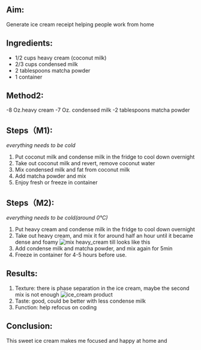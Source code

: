 ## Aim:
Generate ice cream receipt helping people work from home

## Ingredients:
 - 1/2 cups heavy cream (coconut milk) 
 - 2/3 cups condensed milk
 - 2 tablespoons matcha powder
 - 1 container
  
## Method2:
 -8 Oz.heavy cream
 -7 Oz. condensed milk
 -2 tablespoons matcha powder
  
## Steps（M1):
*everything needs to be cold*
1. Put coconut milk and condense milk in the fridge to cool down overnight
2. Take out coconut milk and revert, remove coconut water
3. Mix condensed milk and fat from coconut milk
4. Add matcha powder and mix 
5. Enjoy fresh or freeze in container

## Steps（M2):
*everything needs to be cold(around 0°C)*
1. Put heavy cream and condense milk in the fridge to cool down overnight
2. Take out heavy cream, and mix it for around half an hour until it became dense and foamy
![mix heavy_cream till looks like this](heavy_cream.gif20200412_221038.gif)
3. Add condense milk and matcha powder, and mix again for 5min
4. Freeze in container for 4-5 hours before use.

## Results:
1. Texture: there is phase separation in the ice cream, maybe the second mix is not enough
![ice_cream product](https://github.com/shuqin19/ice-cream/blob/master/ice%20cream.jpg)
2. Taste: good, could be better with less condense milk
3. Function: help refocus on coding


## Conclusion:
This sweet ice cream makes me focused and happy at home and 
